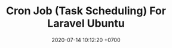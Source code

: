 ---
layout: post
title: Cron Job (Task Scheduling) For Laravel Ubuntu
date: 2020-07-14 10:12:20 +0700
description: You’ll find this post in your `_posts` directory. Go ahead and edit it and re-build the site to see your changes. #### Add post description (optional)
img: github.svg #### Add image post (optional)
fig-caption: #### Add figcaption (optional)
tags: [CronJob, Laravel, Autotask, Autorun, Task Scheduling]
---